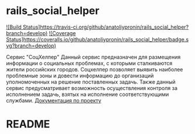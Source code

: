 # rails_social_helper

[![Build Status]https://travis-ci.org/github/anatoliypronin/rails_social_helper?branch=develop)](https://travis-ci.org/github/anatoliypronin/rails_social_helper)
[![Coverage Status]https://coveralls.io/github/anatoliypronin/rails_social_helper/badge.svg?branch=develop)](https://coveralls.io/github/anatoliypronin/rails_social_helper?branch=develop)

Сервис "СоцХелпер"
Данный сервис предназначен для размещения информации о социальных проблемах, с которыми сталкиваются жители российских городов. Соцхелпер позволяет выявить наиболее проблемные зоны и довести информацию до организаций уполномоченных на решение  поставленных задачь. Также данный сервис предусматривает возможность осуществления контроля за исполнением задачь, взятых на исполнение соответствующими службами.
[Документация по проекту](https://drive.google.com/open?id=1Rm1nRNiidFe9EfCy1eYZK8JnwYGfjXeE)

# README

